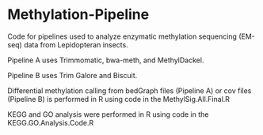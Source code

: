 # Methylation-Pipeline
Code for pipelines used to analyze enzymatic methylation sequencing (EM-seq) data from Lepidopteran insects.

Pipeline A uses Trimmomatic, bwa-meth, and MethylDackel.

Pipeline B uses Trim Galore and Biscuit.

Differential methylation calling from bedGraph files (Pipeline A) or cov files (Pipeline B) is performed in R using code in the MethylSig.All.Final.R

KEGG and GO analysis were performed in R using code in the KEGG.GO.Analysis.Code.R
